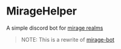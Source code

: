 # MirageHelper

A simple discord bot for <a href="https://www.miragerealms.co.uk/">mirage realms</a>

> NOTE: This is a rewrite of <a href="https://github.com/qxb3/mirage-bot">mirage-bot</a>
